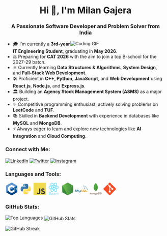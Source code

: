 <h1 align="center">Hi 👋, I'm Milan Gajera</h1>
<h3 align="center">A Passionate Software Developer and Problem Solver from India</h3>

<img src="https://media.giphy.com/media/K5kfQExKk731K/giphy.gif" width="300px" align="right" alt="Coding GIF">

- 🎓 I’m currently a **3rd-year IT Engineering Student**, graduating in **May 2026**.
- ⚖️ Preparing for **CAT 2026** with the aim to join a top B-school for the 2027-29 batch.
- ⚛️ Currently learning **Data Structures & Algorithms**, **System Design**, and **Full-Stack Web Development**.
- 🛠️ Proficient in **C++, Python, JavaScript**, and **Web Development** using **React.js**, **Node.js**, and **Express.js**.
- 🏛️ Building an **Agency Stock Management System (ASMS)** as a major project.
- ✨ Competitive programming enthusiast, actively solving problems on **LeetCode** and **TUF**.
- 📚 Skilled in **Backend Development** with experience in databases like **MySQL** and **MongoDB**.
- ⚡ Always eager to learn and explore new technologies like **AI Integration** and **Cloud Computing**.

<h3 align="left">Connect with Me:</h3>
<p align="left">
<a href="https://linkedin.com/in/milan-gajera" target="blank"><img align="center" src="https://raw.githubusercontent.com/rahuldkjain/github-profile-readme-generator/master/src/images/icons/Social/linked-in-alt.svg" alt="LinkedIn" height="30" width="40" /></a>
<a href="https://twitter.com/Milan1107" target="blank"><img align="center" src="https://raw.githubusercontent.com/rahuldkjain/github-profile-readme-generator/master/src/images/icons/Social/twitter.svg" alt="Twitter" height="30" width="40" /></a>
<a href="https://www.instagram.com/milan_gajera/" target="blank"><img align="center" src="https://raw.githubusercontent.com/rahuldkjain/github-profile-readme-generator/master/src/images/icons/Social/instagram.svg" alt="Instagram" height="30" width="40" /></a>
</p>

<h3 align="left">Languages and Tools:</h3>
<p align="left"> 
  <img src="https://raw.githubusercontent.com/devicons/devicon/master/icons/cplusplus/cplusplus-original.svg" alt="C++" width="40" height="40"/>
  <img src="https://raw.githubusercontent.com/devicons/devicon/master/icons/python/python-original.svg" alt="Python" width="40" height="40"/>
  <img src="https://raw.githubusercontent.com/devicons/devicon/master/icons/javascript/javascript-original.svg" alt="JavaScript" width="40" height="40"/>
  <img src="https://raw.githubusercontent.com/devicons/devicon/master/icons/react/react-original-wordmark.svg" alt="React.js" width="40" height="40"/>
  <img src="https://raw.githubusercontent.com/devicons/devicon/master/icons/nodejs/nodejs-original.svg" alt="Node.js" width="40" height="40"/>
  <img src="https://raw.githubusercontent.com/devicons/devicon/master/icons/mysql/mysql-original-wordmark.svg" alt="MySQL" width="40" height="40"/>
  <img src="https://raw.githubusercontent.com/devicons/devicon/master/icons/mongodb/mongodb-original-wordmark.svg" alt="MongoDB" width="40" height="40"/>
  <img src="https://raw.githubusercontent.com/devicons/devicon/master/icons/git/git-original.svg" alt="Git" width="40" height="40"/>
</p>

<h3 align="left">GitHub Stats:</h3>
<p><img align="left" src="https://github-readme-stats.vercel.app/api/top-langs?username=Milan1107&show_icons=true&locale=en&layout=compact" alt="Top Languages" /></p>
<p>&nbsp;<img align="center" src="https://github-readme-stats.vercel.app/api?username=Milan1107&show_icons=true&locale=en" alt="GitHub Stats" /></p>
<p><img align="center" src="https://github-readme-streak-stats.herokuapp.com/?user=Milan1107&" alt="GitHub Streak" /></p>

